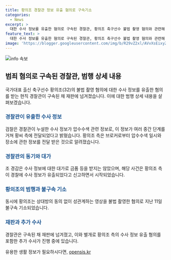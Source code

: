 ```yaml
---
title: 황의조 경찰관 정보 유출 혐의로 구속기소
categories:
  - News
excerpt: >
  대한 수사 정보를 유출한 혐의로 구속된 경찰관, 황의조 축구선수 불법 촬영 혐의와 관련해 수사정보를 유출한 조 경감이 구속기소됐다. 경찰은 압수수색 관련 정보를 누설하여 황의조 측에 전달한 것으로 확인되었으며, 이에 대한 수사는 황의조 측의 기피 신청서를 통해 시작됐다. 또한 황의조를 상대방의 동의 없이 성관계하는 영상을 불법 촬영한 혐의로 불구속 기소했다.
feature_text: >
  대한 수사 정보를 유출한 혐의로 구속된 경찰관, 황의조 축구선수 불법 촬영 혐의와 관련해 수사정보를 유출한 조 경감이 구속기소됐다. 경찰은 압수수색 관련 정보를 누설하여 황의조 측에 전달한 것으로 확인되었으며, 이에 대한 수사는 황의조 측의 기피 신청서를 통해 시작됐다. 또한 황의조를 상대방의 동의 없이 성관계하는 영상을 불법 촬영한 혐의로 불구속 기소했다.
image: 'https://blogger.googleusercontent.com/img/b/R29vZ2xl/AVvXsEixyZcFfHzMRdzZMjFBmAUKJYCLCGyLL1o632UiGVXcaFdKo_bkvkuCioo0uUKlGfBVcT3P84aROyZIXSBEx3Aw5nCQ3pTgDom1WDC4m8eifvWiAmWEEVb4x6G_l8C0QH225ldMjyaFvpxGEBGNO37VmDTDMHGhJPq73UglMfDca1-0aw/s1600/blogspot.png'
---
```


<p><img src="https://blogger.googleusercontent.com/img/b/R29vZ2xl/AVvXsEixyZcFfHzMRdzZMjFBmAUKJYCLCGyLL1o632UiGVXcaFdKo_bkvkuCioo0uUKlGfBVcT3P84aROyZIXSBEx3Aw5nCQ3pTgDom1WDC4m8eifvWiAmWEEVb4x6G_l8C0QH225ldMjyaFvpxGEBGNO37VmDTDMHGhJPq73UglMfDca1-0aw/s1600/blogspot.png" alt="info 속보" /></p>

<h2 data-ke-size="size26">범죄 혐의로 구속된 경찰관, 범행 상세 내용</h2>

<p data-ke-size="size16">국가대표 출신 축구선수 황의조(32)의 불법 촬영 혐의에 대한 수사 정보를 유출한 혐의를 받는 현직 경찰관이 구속된 채 재판에 넘겨졌습니다. 이에 대한 범행 상세 내용을 살펴보겠습니다.</p>

<h3><b><span style="color: #1a5490;">경찰관이 유출한 수사 정보</span></b></h3>

<p data-ke-size="size16">검찰은 경찰관이 누설한 수사 정보가 압수수색 관련 정보로, 이 정보가 여러 중간 단계를 거쳐 황씨 측에 전달되었다고 밝혔습니다. 황의조 측은 브로커로부터 압수수색 일시와 장소에 관한 정보를 전달 받은 것으로 알려졌습니다.</p>

<h3><b><span style="color: #1a5490;">경찰관의 동기와 대가</span></b></h3>

<p data-ke-size="size16">조 경감은 수사 정보에 대한 대가로 금품 등을 받지는 않았으며, 해당 사건은 황의조 측이 경찰에 수사 정보가 유출되었다고 신고하면서 시작되었습니다.</p>

<h3><b><span style="color: #1a5490;">황의조의 범행과 불구속 기소</span></b></h3>

<p data-ke-size="size16">동시에 황의조는 상대방의 동의 없이 성관계하는 영상을 불법 촬영한 혐의로 지난 11일 불구속 기소되었습니다.</p>

<h3><b><span style="color: #1a5490;">재판과 추가 수사</span></b></h3>

<p data-ke-size="size16">경찰관은 구속된 채 재판에 넘겨졌고, 이와 별개로 황의조 측의 수사 정보 유출 혐의를 포함한 추가 수사가 진행 중에 있습니다.</p>
유용한 생활 정보가 필요하시다면, <a href="https://opensis.kr" rel="dofollow">opensis.kr</a>


